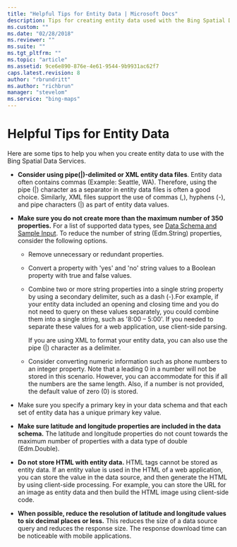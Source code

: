 ```yaml
---
title: "Helpful Tips for Entity Data | Microsoft Docs"
description: Tips for creating entity data used with the Bing Spatial Data Services.
ms.custom: ""
ms.date: "02/28/2018"
ms.reviewer: ""
ms.suite: ""
ms.tgt_pltfrm: ""
ms.topic: "article"
ms.assetid: 9ce6e890-876e-4e61-9544-9b9931ac62f7
caps.latest.revision: 8
author: "rbrundritt"
ms.author: "richbrun"
manager: "stevelom"
ms.service: "bing-maps"
---
```

# Helpful Tips for Entity Data
Here are some tips to help you when you create entity data to use with the Bing Spatial Data Services.  
  
-   **Consider using pipe(&#124;)-delimited  or XML entity data files**. Entity data often contains commas (Example: Seattle, WA). Therefore, using the pipe (&#124;) character as a separator in entity data files is often a good choice. Similarly, XML files support the use of commas (,), hyphens (-), and pipe characters (&#124;) as part of entity data values.  
  
-   **Make sure you do not create more than the maximum number of 350 properties.** For a list of supported data types, see [Data Schema and Sample Input](../../data-source-management-api/load-data-source-dataflow/load-data-source-data-schema-and-sample-input.md). To reduce the number of string (Edm.String) properties, consider the following options.  
  
    -   Remove unnecessary or redundant properties.  
  
    -   Convert a property with 'yes' and 'no' string values to a Boolean property with true and false values.  
  
    -   Combine two or more string properties into a single string property by using a secondary delimiter, such as a dash (-).For example, if your entity data included an opening and closing time and you do not need to query on these values separately, you could combine them into a single string, such as '8:00 – 5:00'. If you needed to separate these values for a web application, use client-side parsing.  
  
         If you are using XML to format your entity data, you can also use the pipe (&#124;) character as a delimiter.  
  
    -   Consider converting numeric information such as phone numbers to an integer property. Note that a leading 0 in a number will not be stored in this scenario. However, you can accommodate for this if all the numbers are the same length. Also, if a number is not provided, the default value of zero (0) is stored.  
  
-   Make sure you specify a primary key in your data schema and that each set of entity data has a unique primary key value.  
  
-   **Make sure latitude and longitude properties are included in the data schema.**  The latitude and longitude properties do not count towards the maximum number of properties with a data type of double (Edm.Double).  
  
-   **Do not store HTML with entity data.**  HTML tags cannot be stored as entity data. If an entity value is used in the HTML of a web application, you can store the value in the data source, and then generate the HTML by using client-side processing. For example, you can store the URL for an image as entity data and then build the HTML image using client-side code.  
  
-   **When possible, reduce the resolution of latitude and longitude values to six decimal places or less.** This reduces the size of a data source query and reduces the response size. The response download time can be noticeable with mobile applications.